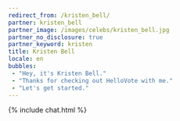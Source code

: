 ```yaml
---
redirect_from: /kristen_bell/
partner: kristen_bell
partner_image: /images/celebs/kristen_bell.jpg
partner_no_disclosure: true
partner_keyword: kristen
title: Kristen Bell
locale: en
bubbles:
 - "Hey, it's Kristen Bell."
 - "Thanks for checking out HelloVote with me."
 - "Let's get started."
---
```

{% include chat.html %}
